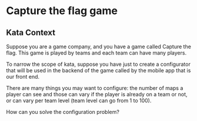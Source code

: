 # Capture the flag game

## Kata Context

Suppose you are a game company, and you have a game called Capture the flag. This game is played by
teams and each team can have many players. 

To narrow the scope of kata, suppose you have just to create a configurator that will be used
in the backend of the game called by the mobile app that is our front end.

There are many things you may want to configure: the number of maps a player can see and those can vary if
the player is already on a team or not, or can vary per team level (team level can go from 1 to 100).

How can you solve the configuration problem?

